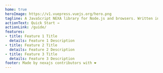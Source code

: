```yaml
---
home: true
heroImage: https://v1.vuepress.vuejs.org/hero.png
tagline: A JavaScript NEXA library for Node.js and browsers. Written in Pure JavaScript.
actionText: Quick Start →
actionLink: /guide/
features:
- title: Feature 1 Title
  details: Feature 1 Description
- title: Feature 2 Title
  details: Feature 2 Description
- title: Feature 3 Title
  details: Feature 3 Description
footer: Made by nexajs contributors with ❤️
---
```

